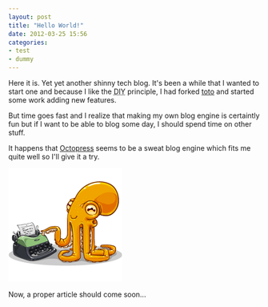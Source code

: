 ```yaml
---
layout: post
title: "Hello World!"
date: 2012-03-25 15:56
categories:
- test
- dummy
---
```


Here it is. Yet yet another shinny tech blog. It's been a while that I wanted to
start one and because I like the <abbr title="Do-It-Yourself">DIY</abbr>
principle, I had forked [toto](https://github.com/cloudhead/toto) and started
some work adding new features.

But time goes fast and I realize that making my own blog engine is certaintly
fun but if I want to be able to blog some day, I should spend time on other
stuff.

It happens that [Octopress](https://github.com/imathis/octopress) seems to be a
sweat blog engine which fits me quite well so I'll give it a try.

![Octopress logo](/images/posts/2012-03-25-hello-world/octopress-logo.png)

Now, a proper article should come soon...

